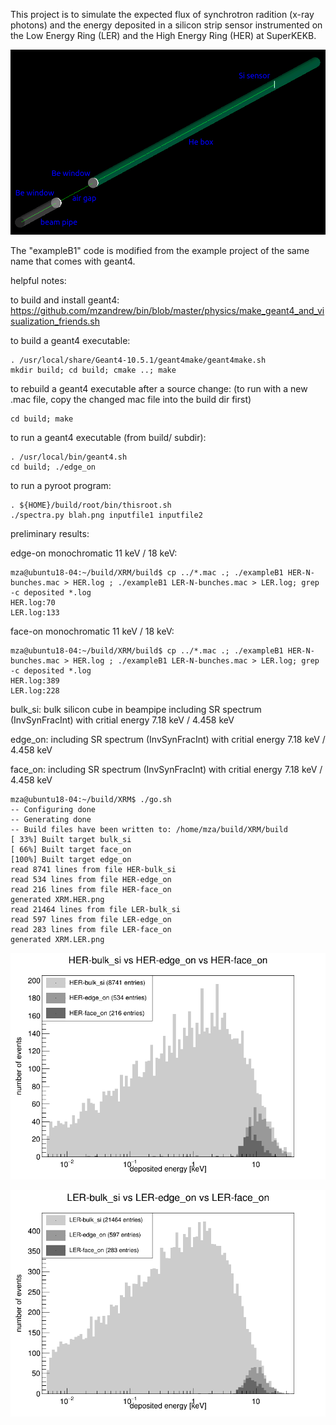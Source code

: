This project is to simulate the expected flux of synchrotron radition (x-ray photons) and the energy deposited in a silicon strip sensor instrumented on the Low Energy Ring (LER) and the High Energy Ring (HER) at SuperKEKB.

![alt text](XRM-geometry.png?raw=true "XRM geometry")

The "exampleB1" code is modified from the example project of the same name that comes with geant4.

helpful notes:

to build and install geant4:
https://github.com/mzandrew/bin/blob/master/physics/make_geant4_and_visualization_friends.sh

to build a geant4 executable:

```
. /usr/local/share/Geant4-10.5.1/geant4make/geant4make.sh
mkdir build; cd build; cmake ..; make
```

to rebuild a geant4 executable after a source change:
(to run with a new .mac file, copy the changed mac file into the build dir first)

```
cd build; make
```

to run a geant4 executable (from build/ subdir):

```
. /usr/local/bin/geant4.sh
cd build; ./edge_on
```

to run a pyroot program:

```
. ${HOME}/build/root/bin/thisroot.sh
./spectra.py blah.png inputfile1 inputfile2
```

preliminary results:

edge-on monochromatic 11 keV / 18 keV:

```
mza@ubuntu18-04:~/build/XRM/build$ cp ../*.mac .; ./exampleB1 HER-N-bunches.mac > HER.log ; ./exampleB1 LER-N-bunches.mac > LER.log; grep -c deposited *.log
HER.log:70
LER.log:133
```

face-on monochromatic 11 keV / 18 keV:

```
mza@ubuntu18-04:~/build/XRM/build$ cp ../*.mac .; ./exampleB1 HER-N-bunches.mac > HER.log ; ./exampleB1 LER-N-bunches.mac > LER.log; grep -c deposited *.log
HER.log:389
LER.log:228
```

bulk_si: bulk silicon cube in beampipe including SR spectrum (InvSynFracInt) with critial energy 7.18 keV / 4.458 keV

edge_on: including SR spectrum (InvSynFracInt) with critial energy 7.18 keV / 4.458 keV

face_on: including SR spectrum (InvSynFracInt) with critial energy 7.18 keV / 4.458 keV

```
mza@ubuntu18-04:~/build/XRM$ ./go.sh 
-- Configuring done
-- Generating done
-- Build files have been written to: /home/mza/build/XRM/build
[ 33%] Built target bulk_si
[ 66%] Built target face_on
[100%] Built target edge_on
read 8741 lines from file HER-bulk_si
read 534 lines from file HER-edge_on
read 216 lines from file HER-face_on
generated XRM.HER.png
read 21464 lines from file LER-bulk_si
read 597 lines from file LER-edge_on
read 283 lines from file LER-face_on
generated XRM.LER.png
```

![alt text](XRM.HER.png?raw=true "XRM HER")

![alt text](XRM.LER.png?raw=true "XRM LER")

